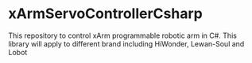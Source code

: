 # xArmServoControllerCsharp
This repository to control xArm programmable robotic arm in C#. This library will apply to different brand including HiWonder, Lewan-Soul and Lobot
